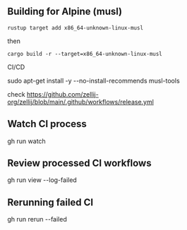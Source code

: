 ## Building for Alpine (musl)

`rustup target add x86_64-unknown-linux-musl`

then

`cargo build -r --target=x86_64-unknown-linux-musl`

CI/CD

sudo apt-get install -y --no-install-recommends musl-tools

check
https://github.com/zellij-org/zellij/blob/main/.github/workflows/release.yml

## Watch CI process

gh run watch

## Review processed CI workflows

gh run view --log-failed

## Rerunning failed CI

gh run rerun --failed
